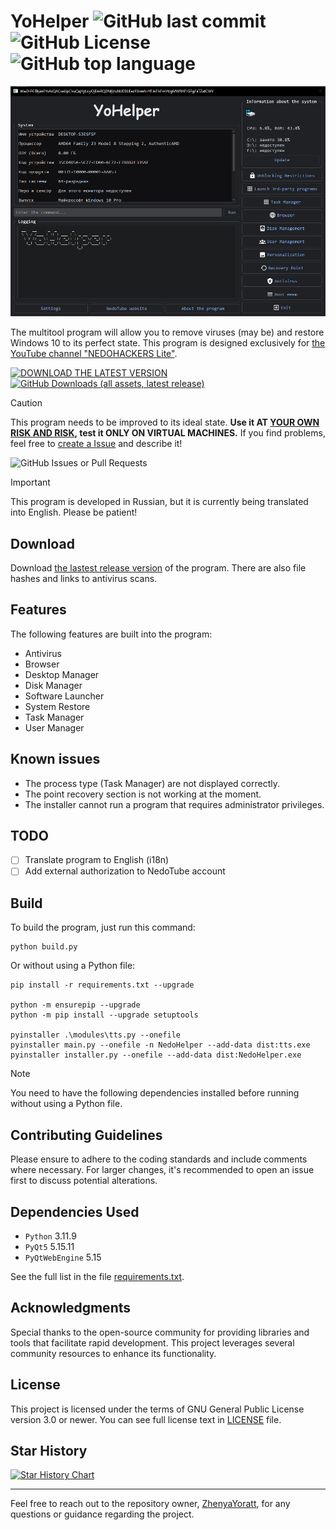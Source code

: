 # YoHelper ![GitHub last commit](https://img.shields.io/github/last-commit/ZhenyaYoratt/YoHelper?style=flat-square) ![GitHub License](https://img.shields.io/github/license/ZhenyaYoratt/YoHelper?style=flat-square) ![GitHub top language](https://img.shields.io/github/languages/top/ZhenyaYoratt/YoHelper?style=flat-square)

![Image of YoHelper](/docs/images/main_window.png)

The multitool program will allow you to remove viruses (may be) and restore Windows 10 to its perfect state. This program is designed exclusively for [the YouTube channel "NEDOHACKERS Lite"](https://youtube.com/@nedohackerslite).

[![DOWNLOAD THE LATEST VERSION](https://img.shields.io/badge/DOWNLOAD_THE_LATEST_VERSION-%231d7c15?style=for-the-badge&logo=github)](https://github.com/ZhenyaYoratt/YoHelper/releases/tag/v0.1) [![GitHub Downloads (all assets, latest release)](https://img.shields.io/github/downloads-pre/ZhenyaYoratt/YoHelper/latest/total?style=flat-square)](https://github.com/ZhenyaYoratt/YoHelper/releases/)

> [!CAUTION]
> This program needs to be improved to its ideal state. **Use it AT <ins>YOUR OWN RISK AND RISK</ins>, test it ONLY ON VIRTUAL MACHINES.** If you find problems, feel free to [create a Issue](https://github.com/ZhenyaYoratt/YoHelper/issues/new/choose) and describe it!
> 
> ![GitHub Issues or Pull Requests](https://img.shields.io/github/issues/ZhenyaYoratt/YoHelper?style=flat-square)

> [!IMPORTANT]
> This program is developed in Russian, but it is currently being translated into English. Please be patient!

## Download
Download [the lastest release version](https://github.com/ZhenyaYoratt/YoHelper/releases) of the program. There are also file hashes and links to antivirus scans.

## Features
The following features are built into the program:
- Antivirus
- Browser
- Desktop Manager
- Disk Manager
- Software Launcher
- System Restore
- Task Manager
- User Manager

## Known issues
- The process type (Task Manager) are not displayed correctly.
- The point recovery section is not working at the moment.
- The installer cannot run a program that requires administrator privileges.
<!-- There are no issues at the moment. If you find problems, feel free to [create a Issue](github.com/ZhenyaYoratt/YoHelper/issues) and describe it.-->

## TODO
- [ ] Translate program to English (i18n)
- [ ] Add external authorization to NedoTube account

## Build
To build the program, just run this command:
```
python build.py
```
Or without using a Python file:
```
pip install -r requirements.txt --upgrade

python -m ensurepip --upgrade
python -m pip install --upgrade setuptools

pyinstaller .\modules\tts.py --onefile
pyinstaller main.py --onefile -n NedoHelper --add-data dist:tts.exe
pyinstaller installer.py --onefile --add-data dist:NedoHelper.exe
```
> [!NOTE]
> You need to have the following dependencies installed before running without using a Python file.


## Contributing Guidelines
Please ensure to adhere to the coding standards and include comments where necessary. For larger changes, it's recommended to open an issue first to discuss potential alterations.

## Dependencies Used
- `Python` 3.11.9
- `PyQt5` 5.15.11
- `PyQtWebEngine` 5.15

See the full list in the file [requirements.txt](requirements.txt).

## Acknowledgments
Special thanks to the open-source community for providing libraries and tools that facilitate rapid development. This project leverages several community resources to enhance its functionality.

## License
This project is licensed under the terms of GNU General Public License version 3.0 or newer. You can see full license text in [LICENSE](LICENSE) file.

## Star History
<a href="https://star-history.com/#ZhenyaYoratt/YoHelper&Date">
 <picture>
   <source media="(prefers-color-scheme: dark)" srcset="https://api.star-history.com/svg?repos=ZhenyaYoratt/YoHelper&type=Date&theme=dark" />
   <source media="(prefers-color-scheme: light)" srcset="https://api.star-history.com/svg?repos=ZhenyaYoratt/YoHelper&type=Date" />
   <img alt="Star History Chart" src="https://api.star-history.com/svg?repos=ZhenyaYoratt/YoHelper&type=Date" />
 </picture>
</a>

---

Feel free to reach out to the repository owner, [ZhenyaYoratt](https://github.com/ZhenyaYoratt), for any questions or guidance regarding the project.
